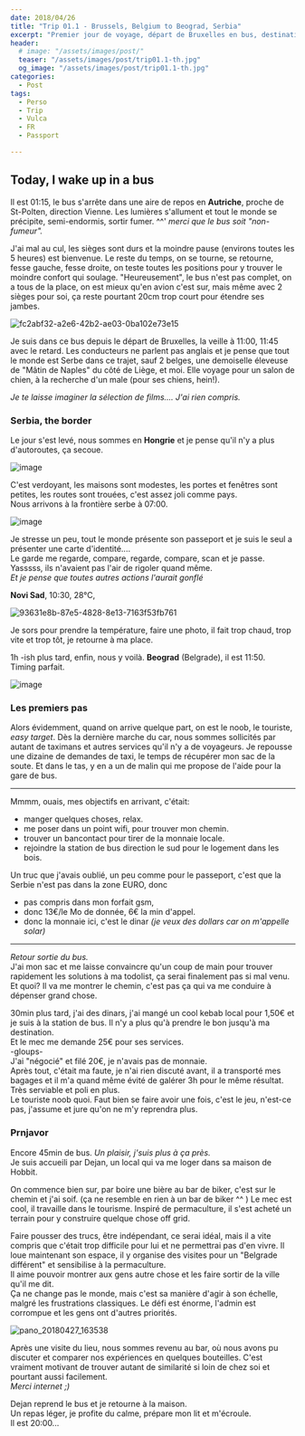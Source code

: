 ```yaml
---
date: 2018/04/26
title: "Trip 01.1 - Brussels, Belgium to Beograd, Serbia"
excerpt: "Premier jour de voyage, départ de Bruxelles en bus, destination: Beograd"
header:
  # image: "/assets/images/post/"
  teaser: "/assets/images/post/trip01.1-th.jpg"
  og_image: "/assets/images/post/trip01.1-th.jpg"
categories:
  - Post
tags:
  - Perso
  - Trip
  - Vulca
  - FR
  - Passport

---
```


## Today, I wake up in a bus

Il est 01:15, le bus s'arrête dans une aire de repos en **Autriche**, proche de St-Polten, direction Vienne. Les lumières s'allument et tout le monde se précipite, semi-endormis, sortir fumer. ^^'
_merci que le bus soit "non-fumeur"._

J'ai mal au cul, les sièges sont durs et la moindre pause (environs toutes les 5 heures) est bienvenue. Le reste du temps, on se tourne, se retourne, fesse gauche, fesse droite, on teste toutes les positions pour y trouver le moindre confort qui soulage.
"Heureusement", le bus n'est pas complet, on a tous de la place, on est mieux qu'en avion c'est sur, mais même avec 2 sièges pour soi, ça reste pourtant 20cm trop court pour étendre ses jambes.

![fc2abf32-a2e6-42b2-ae03-0ba102e73e15](https://user-images.githubusercontent.com/12049360/39378441-b213d2a8-4a58-11e8-9bb9-f4f5663f1741.jpg)

Je suis dans ce bus depuis le départ de Bruxelles, la veille à 11:00, 11:45 avec le retard.
Les conducteurs ne parlent pas anglais et je pense que tout le monde est Serbe dans ce trajet, sauf 2 belges, une demoiselle éleveuse de "Mâtin de Naples" du côté de Liège, et moi. Elle voyage pour un salon de chien, à la recherche d'un male (pour ses chiens, hein!).

_Je te laisse imaginer la sélection de films.... J'ai rien compris._


### Serbia, the border
Le jour s'est levé, nous sommes en **Hongrie** et je pense qu'il n'y a plus d'autoroutes, ça secoue.

![image](https://user-images.githubusercontent.com/12049360/39378610-35076238-4a59-11e8-8a11-984b7feb7638.png)

C'est verdoyant, les maisons sont modestes, les portes et fenêtres sont petites, les routes sont trouées, c'est assez joli comme pays.  
Nous arrivons à la frontière serbe à 07:00.

![image](https://user-images.githubusercontent.com/12049360/39378875-e7937e50-4a59-11e8-9134-92479acf103b.png)

Je stresse un peu, tout le monde présente son passeport et je suis le seul a présenter une carte d'identité....  
Le garde me regarde, compare, regarde, compare, scan et je passe. Yasssss, ils n'avaient pas l'air de rigoler quand même.  
_Et je pense que toutes autres actions l'aurait gonflé_

**Novi Sad**, 10:30, 28°C,

![93631e8b-87e5-4828-8e13-7163f53fb761](https://user-images.githubusercontent.com/12049360/39378440-b1dfcc6a-4a58-11e8-825e-21b8896204b8.jpg)

Je sors pour prendre la température, faire une photo, il fait trop chaud, trop vite et trop tôt, je retourne à ma place.

1h -ish plus tard, enfin, nous y voilà. **Beograd** (Belgrade), il est 11:50.  
Timing parfait.

![image](https://user-images.githubusercontent.com/12049360/39378996-34cbcd8a-4a5a-11e8-90d8-b7541b0db7b8.png)


### Les premiers pas

Alors évidemment, quand on arrive quelque part, on est le noob, le touriste, *easy target*.
Dès la dernière marche du car, nous sommes sollicités par autant de taximans et autres services qu'il n'y a de voyageurs. Je repousse une dizaine de demandes de taxi, le temps de récupérer mon sac de la soute. Et dans le tas, y en a un de malin qui me propose de l'aide pour la gare de bus.


---
Mmmm, ouais, mes objectifs en arrivant, c'était:

-  manger quelques choses, relax.
-  me poser dans un point wifi, pour trouver mon chemin.
-  trouver un bancontact pour tirer de la monnaie locale.
-  rejoindre la station de bus direction le sud pour le logement dans les bois.

Un truc que j'avais oublié, un peu comme pour le passeport, c'est que la Serbie n'est pas dans la zone EURO, donc
- pas compris dans mon forfait gsm,
- donc 13€/le Mo de donnée, 6€ la min d'appel.
- donc la monnaie ici, c'est le dinar _(je veux des dollars car on m'appelle solar)_

---

*Retour sortie du bus.*  
J'ai mon sac et me laisse convaincre qu'un coup de main pour trouver rapidement les solutions à ma todolist, ça serai finalement pas si mal venu.  
Et quoi? Il va me montrer le chemin, c'est pas ça qui va me conduire à dépenser grand chose.

30min plus tard, j'ai des dinars, j'ai mangé un cool kebab local pour 1,50€ et je suis à la station de bus. Il n'y a plus qu'à prendre le bon jusqu'à ma destination.  
Et le mec me demande 25€ pour ses services.  
-gloups-  
J'ai "négocié" et filé 20€, je n'avais pas de monnaie.  
Après tout, c'était ma faute, je n'ai rien discuté avant, il a transporté mes bagages et il m'a quand même évité de galérer 3h pour le même résultat. Très serviable et poli en plus.  
Le touriste noob quoi. Faut bien se faire avoir une fois, c'est le jeu, n'est-ce pas, j'assume et jure qu'on ne m'y reprendra plus.

### Prnjavor
Encore 45min de bus. _Un plaisir, j'suis plus à ça près._  
Je suis accueili par Dejan, un local qui va me loger dans sa maison de Hobbit.

On commence bien sur, par boire une bière au bar de biker, c'est sur le chemin et j'ai soif. (ça ne resemble en rien à un bar de biker ^^ )
Le mec est cool, il travaille dans le tourisme. Inspiré de permaculture, il s'est acheté un terrain pour y construire quelque chose off grid.

Faire pousser des trucs, être indépendant, ce serai idéal, mais il a vite compris que c'était trop difficile pour lui et ne permettrai pas d'en vivre. Il loue maintenant son espace, il y organise des visites pour un "Belgrade différent" et sensibilise à la permaculture.  
Il aime pouvoir montrer aux gens autre chose et les faire sortir de la ville qu'il me dit.  
Ça ne change pas le monde, mais c'est sa manière d'agir à son échelle, malgré les frustrations classiques.
Le défi est énorme, l'admin est corrompue et les gens ont d'autres priorités.  

![pano_20180427_163538](https://user-images.githubusercontent.com/12049360/39379273-0a7c1a48-4a5b-11e8-9a7a-887e38dbdf15.jpg)

Après une visite du lieu, nous sommes revenu au bar, où nous avons pu discuter et comparer nos expériences en quelques bouteilles. C'est vraiment motivant de trouver autant de similarité si loin de chez soi et pourtant aussi facilement.  
_Merci internet ;)_

Dejan reprend le bus et je retourne à la maison.  
Un repas léger, je profite du calme, prépare mon lit et m'écroule.  
Il est 20:00...  
